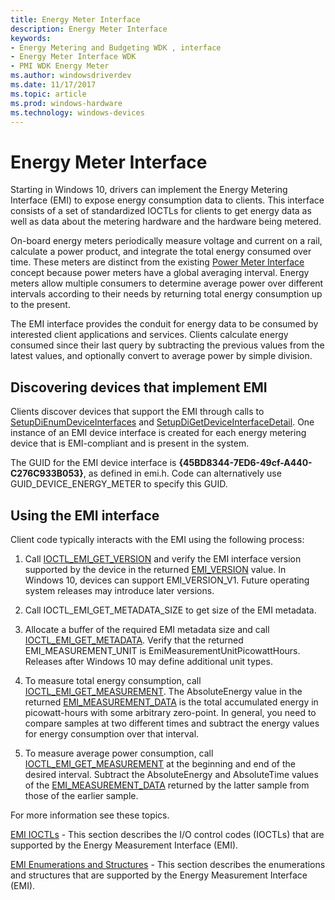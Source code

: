 ```yaml
---
title: Energy Meter Interface
description: Energy Meter Interface
keywords:
- Energy Metering and Budgeting WDK , interface
- Energy Meter Interface WDK
- PMI WDK Energy Meter
ms.author: windowsdriverdev
ms.date: 11/17/2017
ms.topic: article
ms.prod: windows-hardware
ms.technology: windows-devices
---
```


# Energy Meter Interface

Starting in Windows 10, drivers  can implement the Energy Metering Interface (EMI) to expose energy consumption data to clients. This interface consists of a set of standardized IOCTLs for clients to get energy data as well as data about the metering hardware and the hardware being metered. 

On-board energy meters periodically measure voltage and current on a rail, calculate a power product, and integrate the total energy consumed over time. These meters are distinct from the existing [Power Meter Interface](https://docs.microsoft.com/windows-hardware/drivers/powermeter/power-meter-interface) concept because power meters have a global averaging interval. Energy meters allow multiple consumers to determine average power over different intervals according to their needs by returning total energy consumption up to the present.  

The EMI interface provides the conduit for energy data to be consumed by interested client applications and services.  Clients calculate energy consumed since their last query by subtracting the previous values from the latest values, and optionally convert to average power by simple division. 

## Discovering devices that implement EMI

Clients discover devices that support the EMI through calls to [SetupDiEnumDeviceInterfaces](https://msdn.microsoft.com/library/windows/hardware/ff551015.aspx) and [SetupDiGetDeviceInterfaceDetail](https://msdn.microsoft.com/library/windows/hardware/ff551120.aspx). One instance of an EMI device interface is created for each energy metering device that is EMI-compliant and is present in the system. 

The GUID for the EMI device interface is **{45BD8344-7ED6-49cf-A440-C276C933B053}**, as defined in emi.h. Code can alternatively use GUID_DEVICE_ENERGY_METER to specify this GUID. 

## Using the EMI interface

Client code typically interacts with the EMI using the following process:

1. Call [IOCTL_EMI_GET_VERSION](https://msdn.microsoft.com/library/windows/hardware/dn957440.aspx) and verify the EMI interface version supported by the device in the returned [EMI_VERSION](https://msdn.microsoft.com/library/windows/hardware/dn957430.aspx) value. In Windows 10, devices can support EMI_VERSION_V1. Future operating system releases may introduce later versions. 

2. Call IOCTL_EMI_GET_METADATA_SIZE to get size of the EMI metadata. 

3. Allocate a buffer of the required EMI metadata size and call [IOCTL_EMI_GET_METADATA](https://msdn.microsoft.com/library/windows/hardware/dn957436.aspx). Verify that the returned EMI_MEASUREMENT_UNIT is EmiMeasurementUnitPicowattHours. Releases after Windows 10 may define additional unit types. 

4. To measure total energy consumption, call [IOCTL_EMI_GET_MEASUREMENT](https://msdn.microsoft.com/library/windows/hardware/dn957434.aspx). The AbsoluteEnergy value in the returned [EMI_MEASUREMENT_DATA](https://msdn.microsoft.com/library/windows/hardware/dn957426.aspx) is the total accumulated energy in picowatt-hours with some arbitrary zero-point. In general, you need to compare samples at two different times and subtract the energy values for energy consumption over that interval. 

5. To measure average power consumption, call [IOCTL_EMI_GET_MEASUREMENT](https://msdn.microsoft.com/library/windows/hardware/dn957434.aspx) at the beginning and end of the desired interval. Subtract the AbsoluteEnergy and AbsoluteTime values of the [EMI_MEASUREMENT_DATA](https://msdn.microsoft.com/library/windows/hardware/dn957426.aspx) returned by the latter sample from those of the earlier sample. 

For more information see these topics.

[EMI IOCTLs](https://msdn.microsoft.com/library/windows/hardware/dn957425.aspx) - 
 This section describes the I/O control codes (IOCTLs) that are supported by the Energy Measurement Interface (EMI).
 
[EMI Enumerations and Structures](https://msdn.microsoft.com/library/windows/hardware/dn957424.aspx) -
 This section describes the enumerations and structures that are supported by the Energy Measurement Interface (EMI).
 


 




